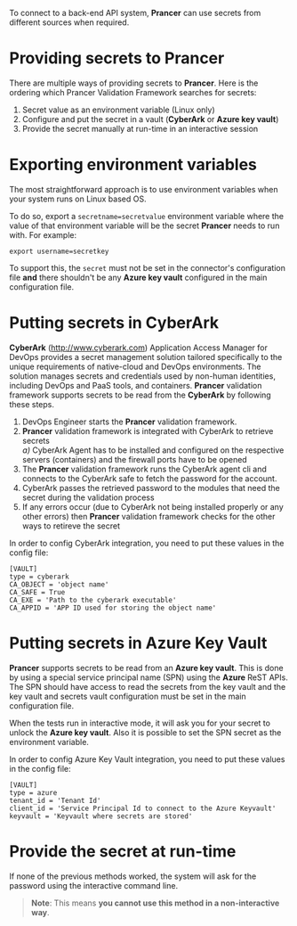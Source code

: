 To connect to a back-end API system, **Prancer** can use secrets from different sources when required.

# Providing secrets to Prancer

There are multiple ways of providing secrets to **Prancer**. Here is the ordering which Prancer Validation Framework searches for secrets:

1. Secret value as an environment variable (Linux only)
2. Configure and put the secret in a vault (**CyberArk** or **Azure key vault**)
3. Provide the secret manually at run-time in an interactive session

# Exporting environment variables

The most straightforward approach is to use environment variables when your system runs on Linux based OS. 

To do so, export a `secretname=secretvalue` environment variable where the value of that environment variable will be the secret **Prancer** needs to run with. For example:

    export username=secretkey

To support this, the `secret` must not be set in the connector's configuration file **and** there shouldn't be any **Azure key vault** configured in the main configuration file.


# Putting secrets in CyberArk
**CyberArk** (<http://www.cyberark.com>) Application Access Manager for DevOps provides a secret management solution tailored specifically to the unique requirements of native-cloud and DevOps environments. The solution manages secrets and credentials used by non-human identities, including DevOps and PaaS tools, and containers. **Prancer** validation framework supports secrets to be read from the **CyberArk** by following these steps.

1. DevOps Engineer starts the **Prancer** validation framework.
2. **Prancer** validation framework is integrated with CyberArk to retrieve secrets <br/>*a)* CyberArk Agent has to be installed and configured on the respective servers (containers) and the firewall ports have to be opened 
3. The **Prancer** validation framework runs the CyberArk agent cli and connects to the CyberArk safe to fetch the password for the account.
4. CyberArk passes the retrieved password to the modules that need the secret during the validation process
5. If any errors occur (due to CyberArk not being installed properly or any other errors) then **Prancer** validation framework checks for the other ways to retireve the secret

In order to config CyberArk integration, you need to put these values in the config file:
```
[VAULT]
type = cyberark
CA_OBJECT = 'object name'
CA_SAFE = True
CA_EXE = 'Path to the cyberark executable'
CA_APPID = 'APP ID used for storing the object name'
```

# Putting secrets in Azure Key Vault

**Prancer** supports secrets to be read from an **Azure key vault**. This is done by using a special service principal name (SPN) using the **Azure** ReST APIs. The SPN should have access to read the secrets from the key vault and the key vault and secrets vault configuration must be set in the main configuration file.

When the tests run in interactive mode, it will ask you for your secret to unlock the **Azure key vault**. Also it is possible to set the SPN secret as the environment variable.

In order to config Azure Key Vault integration, you need to put these values in the config file:
```
[VAULT]
type = azure
tenant_id = 'Tenant Id'
client_id = 'Service Principal Id to connect to the Azure Keyvault'
keyvault = 'Keyvault where secrets are stored'
```

# Provide the secret at run-time

If none of the previous methods worked, the system will ask for the password using the interactive command line. 

> **Note**: This means **you cannot use this method in a non-interactive way**.
